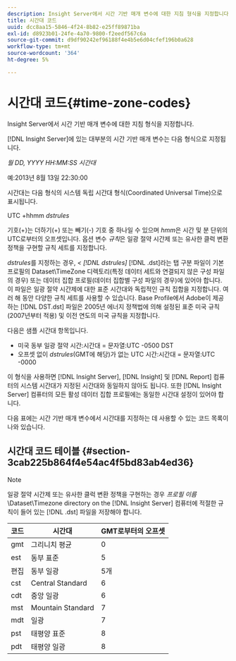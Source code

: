 ```yaml
---
description: Insight Server에서 시간 기반 매개 변수에 대한 지침 형식을 지정합니다.
title: 시간대 코드
uuid: dcc8aa15-5846-4f24-8b82-e25ff89871ba
exl-id: d8923b01-24fe-4a70-9800-f2eedf567c6a
source-git-commit: d9df90242ef96188f4e4b5e6d04cfef196b0a628
workflow-type: tm+mt
source-wordcount: '364'
ht-degree: 5%

---
```


# 시간대 코드{#time-zone-codes}

Insight Server에서 시간 기반 매개 변수에 대한 지침 형식을 지정합니다.

[!DNL Insight Server]에 있는 대부분의 시간 기반 매개 변수는 다음 형식으로 지정됩니다.

*월 DD, YYYY HH:MM:SS 시간대*

예:2013년 8월 13일 22:30:00

시간대는 다음 형식의 시스템 독립 시간대 형식(Coordinated Universal Time)으로 표시됩니다.

UTC +hhmm *dstrules*

기호(+)는 더하기(+) 또는 빼기(-) 기호 중 하나일 수 있으며 *hmm*&#x200B;은 시간 및 분 단위의 UTC로부터의 오프셋입니다. 옵션 변수 *규칙*&#x200B;은 일광 절약 시간제 또는 유사한 클럭 변환 정책을 구현할 규칙 세트를 지정합니다.

*dstrules*&#x200B;를 지정하는 경우, *&lt; [!DNL dstrules]* [!DNL .dst]라는 탭 구분 파일이 기본 프로필의 Dataset\TimeZone 디렉토리(특정 데이터 세트와 연결되지 않은 구성 파일의 경우) 또는 데이터 집합 프로필(데이터 집합별 구성 파일의 경우)에 있어야 합니다. 이 파일은 일광 절약 시간제에 대한 표준 시간대와 독립적인 규칙 집합을 지정합니다. 여러 해 동안 다양한 규칙 세트를 사용할 수 있습니다. Base Profile에서 Adobe이 제공하는 [!DNL DST.dst] 파일은 2005년 에너지 정책법에 의해 설정된 표준 미국 규칙(2007년부터 적용) 및 이전 연도의 미국 규칙을 지정합니다.

다음은 샘플 시간대 항목입니다.

* 미국 동부 일광 절약 시간:시간대 = 문자열:UTC -0500 DST
* 오프셋 없이 *dstrules*(GMT에 해당)가 없는 UTC 시간:시간대 = 문자열:UTC -0000

이 형식을 사용하면 [!DNL Insight Server], [!DNL Insight] 및 [!DNL Report] 컴퓨터의 시스템 시간대가 지정된 시간대와 동일하지 않아도 됩니다. 또한 [!DNL Insight Server] 컴퓨터의 모든 활성 데이터 집합 프로필에는 동일한 시간대 설정이 있어야 합니다.

다음 표에는 시간 기반 매개 변수에서 시간대를 지정하는 데 사용할 수 있는 코드 목록이 나와 있습니다.

## 시간대 코드 테이블 {#section-3cab225b864f4e54ac4f5bd83ab4ed36}

>[!NOTE]
>
>일광 절약 시간제 또는 유사한 클럭 변환 정책을 구현하는 경우 *프로필 이름*\Dataset\Timezone directory on the [!DNL Insight Server] 컴퓨터에 적절한 규칙이 들어 있는 [!DNL .dst] 파일을 저장해야 합니다.

| 코드 | 시간대 | GMT로부터의 오프셋 |
|---|---|---|
| gmt | 그리니치 평균 | 0 |
| est | 동부 표준 | 5 |
| 편집 | 동부 일광 | 5개 |
| cst | Central Standard | 6 |
| cdt | 중앙 일광 | 6 |
| mst | Mountain Standard | 7 |
| mdt | 일광 | 7 |
| pst | 태평양 표준 | 8 |
| pdt | 태평양 일광 | 8 |
